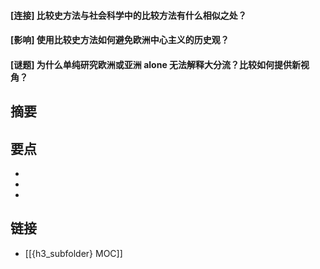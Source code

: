 #### [连接] 比较史方法与社会科学中的比较方法有什么相似之处？


#### [影响] 使用比较史方法如何避免欧洲中心主义的历史观？


#### [谜题] 为什么单纯研究欧洲或亚洲 alone 无法解释大分流？比较如何提供新视角？


## 摘要


## 要点

- 
- 
- 

## 链接

- [[{h3_subfolder} MOC]]
